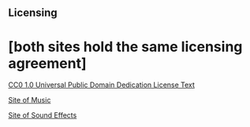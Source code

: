 ## Licensing 

# [both sites hold the same licensing agreement]

[CC0 1.0 Universal Public Domain Dedication License Text](https://creativecommons.org/publicdomain/zero/1.0/legalcode)

[Site of Music](https://opengameart.org/content/fire-level)

[Site of Sound Effects](https://sfbgames.itch.io/chiptone)
